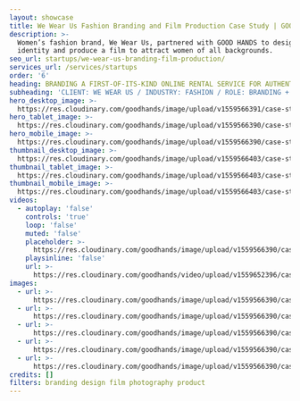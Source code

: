 ```yaml
---
layout: showcase
title: We Wear Us Fashion Branding and Film Production Case Study | GOOD HANDS | Work
description: >-
  Women’s fashion brand, We Wear Us, partnered with GOOD HANDS to design a brand
  identity and produce a film to attract women of all backgrounds.
seo_url: startups/we-wear-us-branding-film-production/
services_url: /services/startups
order: '6'
heading: BRANDING A FIRST-OF-ITS-KIND ONLINE RENTAL SERVICE FOR AUTHENTIC ETHNIC WEAR
subheading: 'CLIENT: WE WEAR US / INDUSTRY: FASHION / ROLE: BRANDING + DESIGN + PRODUCTION'
hero_desktop_image: >-
  https://res.cloudinary.com/goodhands/image/upload/v1559566391/case-studies/we-wear-us/case-study-we-wear-us-1280px_mtowrh.jpg
hero_tablet_image: >-
  https://res.cloudinary.com/goodhands/image/upload/v1559566390/case-studies/we-wear-us/case-study-we-wear-us-768px_rxw70h.jpg
hero_mobile_image: >-
  https://res.cloudinary.com/goodhands/image/upload/v1559566390/case-studies/we-wear-us/case-study-we-wear-us-360px_ltlrk0.jpg
thumbnail_desktop_image: >-
  https://res.cloudinary.com/goodhands/image/upload/v1559566403/case-studies/we-wear-us/we-wear-us-thumbnail-1280px_o5qjdb.jpg
thumbnail_tablet_image: >-
  https://res.cloudinary.com/goodhands/image/upload/v1559566403/case-studies/we-wear-us/we-wear-us-thumbnail-768px_nk9rhf.jpg
thumbnail_mobile_image: >-
  https://res.cloudinary.com/goodhands/image/upload/v1559566403/case-studies/we-wear-us/we-wear-us-thumbnail-360px_zfpp2c.jpg
videos:
  - autoplay: 'false'
    controls: 'true'
    loop: 'false'
    muted: 'false'
    placeholder: >-
      https://res.cloudinary.com/goodhands/image/upload/v1559566390/case-studies/we-wear-us/case-study-we-wear-us-01_gmii3d.jpg
    playsinline: 'false'
    url: >-
      https://res.cloudinary.com/goodhands/video/upload/v1559652396/case-studies/we-wear-us/case-study-we-wear-us-01_qoraih.mp4
images:
  - url: >-
      https://res.cloudinary.com/goodhands/image/upload/v1559566390/case-studies/we-wear-us/case-study-we-wear-us-02_mfnaux.jpg
  - url: >-
      https://res.cloudinary.com/goodhands/image/upload/v1559566390/case-studies/we-wear-us/case-study-we-wear-us-03_mkw3og.jpg
  - url: >-
      https://res.cloudinary.com/goodhands/image/upload/v1559566390/case-studies/we-wear-us/case-study-we-wear-us-04_rzr01f.jpg
  - url: >-
      https://res.cloudinary.com/goodhands/image/upload/v1559566390/case-studies/we-wear-us/case-study-we-wear-us-05_dzgyym.jpg
  - url: >-
      https://res.cloudinary.com/goodhands/image/upload/v1559566390/case-studies/we-wear-us/case-study-we-wear-us-06_r1qlda.jpg
credits: []
filters: branding design film photography product
---
```


